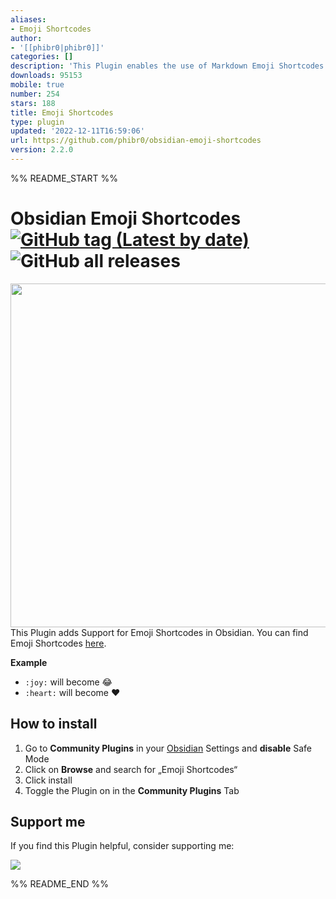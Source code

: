```yaml
---
aliases:
- Emoji Shortcodes
author:
- '[[phibr0|phibr0]]'
categories: []
description: 'This Plugin enables the use of Markdown Emoji Shortcodes :smile:'
downloads: 95153
mobile: true
number: 254
stars: 188
title: Emoji Shortcodes
type: plugin
updated: '2022-12-11T16:59:06'
url: https://github.com/phibr0/obsidian-emoji-shortcodes
version: 2.2.0
---
```


%% README_START %%

# Obsidian Emoji Shortcodes [![GitHub tag (Latest by date)](https://img.shields.io/github/v/tag/phibr0/obsidian-emoji-shortcodes)](https://github.com/phibr0/obsidian-emoji-shortcodes/releases) ![GitHub all releases](https://img.shields.io/github/downloads/phibr0/obsidian-emoji-shortcodes/total)

<img align="right" width="550" src="https://user-images.githubusercontent.com/59741989/129605183-1295bfbb-760d-4b45-bf94-452f38f2b54c.gif">

This Plugin adds Support for Emoji Shortcodes in Obsidian. You can find Emoji Shortcodes [here](https://emojipedia.org/).

**Example**

- `:joy:` will become 😂
- `:heart:` will become :heart:

## How to install

1. Go to **Community Plugins** in your [Obsidian](https://www.obsidian.md) Settings and **disable** Safe Mode
2. Click on **Browse** and search for „Emoji Shortcodes“
3. Click install
4. Toggle the Plugin on in the **Community Plugins** Tab

## Support me

If you find this Plugin helpful, consider supporting me:

<a href="https://www.buymeacoffee.com/phibr0"><img src="https://img.buymeacoffee.com/button-api/?text=Buy me a coffee&emoji=&slug=phibr0&button_colour=5F7FFF&font_colour=ffffff&font_family=Inter&outline_colour=000000&coffee_colour=FFDD00"></a>



%% README_END %%